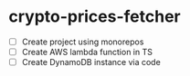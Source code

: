 # crypto-prices-fetcher

- [ ] Create project using monorepos
- [ ] Create AWS lambda function in TS
- [ ] Create DynamoDB instance via code